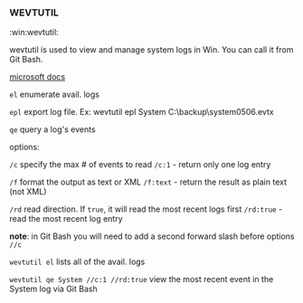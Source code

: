 ### WEVTUTIL
:win:wevtutil:

wevtutil is used to view and manage system logs in Win. You can call it from Git Bash.

[microsoft docs](https://docs.microsoft.com/en-us/windows-server/administration/windows-commands/wevtutil)

`el` enumerate avail. logs

`epl` export log file. Ex: wevtutil epl System C:\backup\system0506.evtx

`qe` query a log's events

options:

`/c` specify the max # of events to read
`/c:1` - return only one log entry

`/f` format the output as text or XML
`/f:text` - return the result as plain text (not XML)

`/rd` read direction. If `true`, it will read the most recent logs first
`/rd:true` - read the most recent log entry

**note**: in Git Bash you will need to add a second forward slash before options `//c`

`wevtutil el` lists all of the avail. logs

`wevtutil qe System //c:1 //rd:true` view the most recent event in the System log via Git Bash

